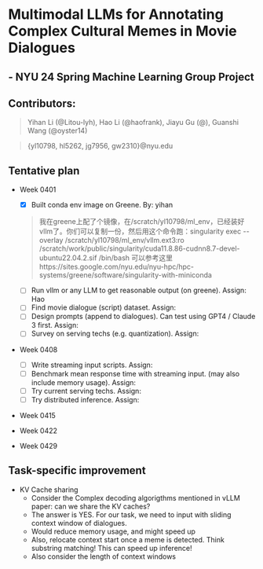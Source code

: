 # Multimodal LLMs for Annotating Complex Cultural Memes in Movie Dialogues
## - NYU 24 Spring Machine Learning Group Project

## Contributors:
> Yihan Li (@Litou-lyh), Hao Li (@haofrank), Jiayu Gu (@), Guanshi Wang (@oyster14)

> {yl10798, hl5262, jg7956, gw2310}@nyu.edu

## Tentative plan
- Week 0401
  - [X] Built conda env image on Greene. By: yihan
  > 我在greene上配了个镜像，在/scratch/yl10798/ml_env，已经装好vllm了。你们可以复制一份，然后用这个命令跑：singularity exec --overlay /scratch/yl10798/ml_env/vllm.ext3:ro /scratch/work/public/singularity/cuda11.8.86-cudnn8.7-devel-ubuntu22.04.2.sif /bin/bash
  > 可以参考这里https://sites.google.com/nyu.edu/nyu-hpc/hpc-systems/greene/software/singularity-with-miniconda

  - [ ] Run vllm or any LLM to get reasonable output (on greene). Assign: Hao
  - [ ] Find movie dialogue (script) dataset. Assign:
  - [ ] Design prompts (append to dialogues). Can test using GPT4 / Claude 3 first. Assign:
  - [ ] Survey on serving techs (e.g. quantization). Assign:

- Week 0408
  - [ ] Write streaming input scripts. Assign:
  - [ ] Benchmark mean response time with streaming input. (may also include memory usage). Assign:
  - [ ] Try current serving techs. Assign:
  - [ ] Try distributed inference. Assign:
- Week 0415
- Week 0422
- Week 0429

## Task-specific improvement
- KV Cache sharing
  - Consider the Complex decoding algorigthms mentioned in vLLM paper: can we share the KV caches?
  - The answer is YES. For our task, we need to input with sliding context window of dialogues.
  - Would reduce memory usage, and might speed up
  - Also, relocate context start once a meme is detected. Think substring matching! This can speed up inference!
  - Also consider the length of context windows
